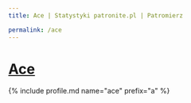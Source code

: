 ```yaml
---
title: Ace | Statystyki patronite.pl | Patromierz

permalink: /ace
---
```


# [Ace](https://patronite.pl/ace)

{% include profile.md name="ace" prefix="a" %}
